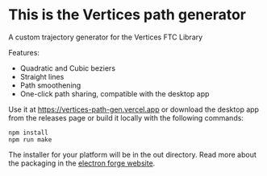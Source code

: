# This is the Vertices path generator

A custom trajectory generator for the Vertices FTC Library

Features:
- Quadratic and Cubic beziers
- Straight lines
- Path smoothening
- One-click path sharing, compatible with the desktop app

Use it at https://vertices-path-gen.vercel.app or download the desktop app from the releases page or build it locally with the following commands:
```
npm install
npm run make
```
The installer for your platform will be in the out directory. Read more about the packaging in the [electron forge website](https://www.electronforge.io).